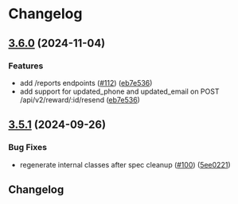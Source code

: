 # Changelog

## [3.6.0](https://github.com/tremendous-rewards/tremendous-node/compare/tremendous-v3.5.1...tremendous-v3.6.0) (2024-11-04)


### Features

* add /reports endpoints ([#112](https://github.com/tremendous-rewards/tremendous-node/issues/112)) ([eb7e536](https://github.com/tremendous-rewards/tremendous-node/commit/eb7e5360e3cfaede2a18725454fa7a3b032c9d4c))
* add support for updated_phone and updated_email on POST /api/v2/reward/:id/resend ([eb7e536](https://github.com/tremendous-rewards/tremendous-node/commit/eb7e5360e3cfaede2a18725454fa7a3b032c9d4c))

## [3.5.1](https://github.com/tremendous-rewards/tremendous-node/compare/tremendous-v3.5.0...tremendous-v3.5.1) (2024-09-26)


### Bug Fixes

* regenerate internal classes after spec cleanup ([#100](https://github.com/tremendous-rewards/tremendous-node/issues/100)) ([5ee0221](https://github.com/tremendous-rewards/tremendous-node/commit/5ee0221a6cb4ce33cd3f7d944cec49752984acc9))

## Changelog

